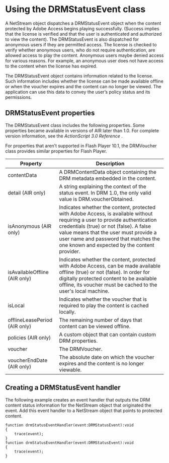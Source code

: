 # Using the DRMStatusEvent class

<div>

A NetStream object dispatches a DRMStatusEvent object when the content protected
by Adobe Access begins playing successfully. (Success implies that the license
is verified and that the user is authenticated and authorized to view the
content). The DRMStatusEvent is also dispatched for anonymous users if they are
permitted access. The license is checked to verify whether anonymous users, who
do not require authentication, are allowed access to play the content. Anonymous
users maybe denied access for various reasons. For example, an anonymous user
does not have access to the content when the license has expired.

The DRMStatusEvent object contains information related to the license. Such
information includes whether the license can be made available offline or when
the voucher expires and the content can no longer be viewed. The application can
use this data to convey the user’s policy status and its permissions.

</div>

<div>

## DRMStatusEvent properties

<div>

The DRMStatusEvent class includes the following properties. Some properties
became available in versions of AIR later than 1.0. For complete version
information, see the _ActionScript 3.0 Reference_ .

For properties that aren’t supported in Flash Player 10.1, the DRMVoucher class
provides similar properties for Flash Player.

<div>

| Property                      | Description                                                                                                                                                                                                                                                                                             |
| ----------------------------- | ------------------------------------------------------------------------------------------------------------------------------------------------------------------------------------------------------------------------------------------------------------------------------------------------------- |
| contentData                   | A DRMContentData object containing the DRM metadata embedded in the content.                                                                                                                                                                                                                            |
| detail (AIR only)             | A string explaining the context of the status event. In DRM 1.0, the only valid value is DRM.voucherObtained.                                                                                                                                                                                           |
| isAnonymous (AIR only)        | Indicates whether the content, protected with Adobe Access, is available without requiring a user to provide authentication credentials (true) or not (false). A false value means that the user must provide a user name and password that matches the one known and expected by the content provider. |
| isAvailableOffline (AIR only) | Indicates whether the content, protected with Adobe Access, can be made available offline (true) or not (false). In order for digitally protected content to be available offline, its voucher must be cached to the user's local machine.                                                              |
| isLocal                       | Indicates whether the voucher that is required to play the content is cached locally.                                                                                                                                                                                                                   |
| offlineLeasePeriod (AIR only) | The remaining number of days that content can be viewed offline.                                                                                                                                                                                                                                        |
| policies (AIR only)           | A custom object that can contain custom DRM properties.                                                                                                                                                                                                                                                 |
| voucher                       | The DRMVoucher.                                                                                                                                                                                                                                                                                         |
| voucherEndDate (AIR only)     | The absolute date on which the voucher expires and the content is no longer viewable.                                                                                                                                                                                                                   |

</div>

</div>

</div>

<div>

## Creating a DRMStatusEvent handler

<div>

The following example creates an event handler that outputs the DRM content
status information for the NetStream object that originated the event. Add this
event handler to a NetStream object that points to protected content.

    function drmStatusEventHandler(event:DRMStatusEvent):void
    {
    	trace(event);
    }
    function drmStatusEventHandler(event:DRMStatusEvent):void
    {
    	trace(event);
    }

</div>

</div>

<div>

<div>

</div>

</div>

